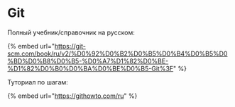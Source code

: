 # Git

Полный учебник/справочник на русском:

{% embed url="https://git-scm.com/book/ru/v2/%D0%92%D0%B2%D0%B5%D0%B4%D0%B5%D0%BD%D0%B8%D0%B5-%D0%A7%D1%82%D0%BE-%D1%82%D0%B0%D0%BA%D0%BE%D0%B5-Git%3F" %}

Туториал по шагам:

{% embed url="https://githowto.com/ru" %}
